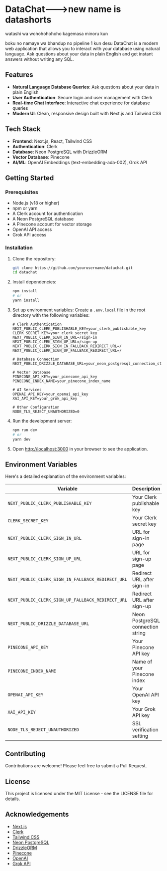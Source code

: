 # DataChat--->new name is datashorts
watashi wa wohohohohoho
kagemasa minoru kun 

boku no namaye wa bhandup no pipeline 1 kun desu
DataChat is a modern web application that allows you to interact with your database using natural language. Ask questions about your data in plain English and get instant answers without writing any SQL.

## Features

- **Natural Language Database Queries**: Ask questions about your data in plain English
- **User Authentication**: Secure login and user management with Clerk
- **Real-time Chat Interface**: Interactive chat experience for database queries
- **Modern UI**: Clean, responsive design built with Next.js and Tailwind CSS

## Tech Stack

- **Frontend**: Next.js, React, Tailwind CSS
- **Authentication**: Clerk
- **Database**: Neon PostgreSQL with DrizzleORM
- **Vector Database**: Pinecone
- **AI/ML**: OpenAI Embeddings (text-embedding-ada-002), Grok API

## Getting Started

### Prerequisites

- Node.js (v18 or higher)
- npm or yarn
- A Clerk account for authentication
- A Neon PostgreSQL database
- A Pinecone account for vector storage
- OpenAI API access
- Grok API access

### Installation

1. Clone the repository:

   ```bash
   git clone https://github.com/yourusername/datachat.git
   cd datachat
   ```
2. Install dependencies:

   ```bash
   npm install
   # or
   yarn install
   ```
3. Set up environment variables:
   Create a `.env.local` file in the root directory with the following variables:

   ```
   # Clerk Authentication
   NEXT_PUBLIC_CLERK_PUBLISHABLE_KEY=your_clerk_publishable_key
   CLERK_SECRET_KEY=your_clerk_secret_key
   NEXT_PUBLIC_CLERK_SIGN_IN_URL=/sign-in
   NEXT_PUBLIC_CLERK_SIGN_UP_URL=/sign-up
   NEXT_PUBLIC_CLERK_SIGN_IN_FALLBACK_REDIRECT_URL=/
   NEXT_PUBLIC_CLERK_SIGN_UP_FALLBACK_REDIRECT_URL=/

   # Database Connection
   NEXT_PUBLIC_DRIZZLE_DATABASE_URL=your_neon_postgresql_connection_string

   # Vector Database
   PINECONE_API_KEY=your_pinecone_api_key
   PINECONE_INDEX_NAME=your_pinecone_index_name

   # AI Services
   OPENAI_API_KEY=your_openai_api_key
   XAI_API_KEY=your_grok_api_key

   # Other Configuration
   NODE_TLS_REJECT_UNAUTHORIZED=0
   ```
4. Run the development server:

   ```bash
   npm run dev
   # or
   yarn dev
   ```
5. Open [http://localhost:3000](http://localhost:3000) in your browser to see the application.

## Environment Variables

Here's a detailed explanation of the environment variables:

| Variable                                            | Description                       | Required |
| --------------------------------------------------- | --------------------------------- | -------- |
| `NEXT_PUBLIC_CLERK_PUBLISHABLE_KEY`               | Your Clerk publishable key        | Yes      |
| `CLERK_SECRET_KEY`                                | Your Clerk secret key             | Yes      |
| `NEXT_PUBLIC_CLERK_SIGN_IN_URL`                   | URL for sign-in page              | Yes      |
| `NEXT_PUBLIC_CLERK_SIGN_UP_URL`                   | URL for sign-up page              | Yes      |
| `NEXT_PUBLIC_CLERK_SIGN_IN_FALLBACK_REDIRECT_URL` | Redirect URL after sign-in        | Yes      |
| `NEXT_PUBLIC_CLERK_SIGN_UP_FALLBACK_REDIRECT_URL` | Redirect URL after sign-up        | Yes      |
| `NEXT_PUBLIC_DRIZZLE_DATABASE_URL`                | Neon PostgreSQL connection string | Yes      |
| `PINECONE_API_KEY`                                | Your Pinecone API key             | Yes      |
| `PINECONE_INDEX_NAME`                             | Name of your Pinecone index       | Yes      |
| `OPENAI_API_KEY`                                  | Your OpenAI API key               | Yes      |
| `XAI_API_KEY`                                     | Your Grok API key                 | Yes      |
| `NODE_TLS_REJECT_UNAUTHORIZED`                    | SSL verification setting          | Yes      |

## Contributing

Contributions are welcome! Please feel free to submit a Pull Request.

## License

This project is licensed under the MIT License - see the LICENSE file for details.

## Acknowledgements

- [Next.js](https://nextjs.org/)
- [Clerk](https://clerk.dev/)
- [Tailwind CSS](https://tailwindcss.com/)
- [Neon PostgreSQL](https://neon.tech/)
- [DrizzleORM](https://orm.drizzle.team/)
- [Pinecone](https://www.pinecone.io/)
- [OpenAI](https://openai.com/)
- [Grok API](https://grok.x.ai/)
